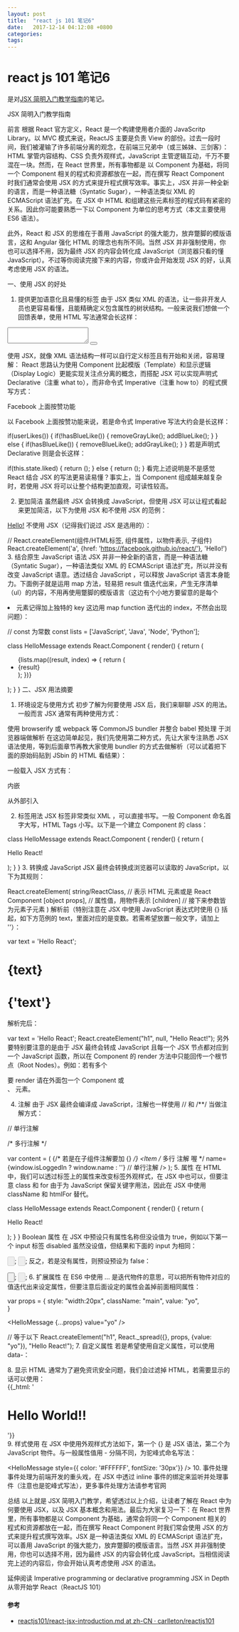 ```yaml
---
layout: post
title:  "react js 101 笔记6"
date:   2017-12-14 04:12:08 +0800
categories:  
tags: 
---
```


# react js 101 笔记6 #

是对[JSX 简明入门教学指南](https://github.com/carlleton/reactjs101/blob/zh-CN/Ch03/react-jsx-introduction.md)的笔记。

JSX 简明入门教学指南

前言
根据 React 官方定义，React 是一个构建使用者介面的 JavaScritp Library。以 MVC 模式来说，ReactJS 主要是负责 View 的部份。过去一段时间，我们被灌输了许多前端分离的观念，在前端三兄弟中（或三姊妹、三剑客）：HTML 掌管内容结构、CSS 负责外观样式，JavaScript 主管逻辑互动，千万不要混在一块。然而，在 React 世界里，所有事物都是 以 Component 为基础，将同一个 Component 相关的程式和资源都放在一起，而在撰写 React Component 时我们通常会使用 JSX 的方式来提升程式撰写效率。事实上，JSX 并非一种全新的语言，而是一种语法糖（Syntatic Sugar），一种语法类似 XML 的 ECMAScript 语法扩充。在 JSX 中 HTML 和组建这些元素标签的程式码有紧密的关系。因此你可能要熟悉一下以 Component 为单位的思考方式（本文主要使用 ES6 语法）。

此外，React 和 JSX 的思维在于善用 JavaScript 的强大能力，放弃蹩脚的模版语言，这和 Angular 强化 HTML 的理念也有所不同。当然 JSX 并非强制使用，你也可以选择不用，因为最终 JSX 的内容会转化成 JavaScript（浏览器只看的懂 JavaScript）。不过等你阅读完接下来的内容，你或许会开始发现 JSX 的好，认真考虑使用 JSX 的语法。

一、使用 JSX 的好处
1. 提供更加语意化且易懂的标签
由于 JSX 类似 XML 的语法，让一些非开发人员也更容易看懂，且能精确定义包含属性的树状结构。一般来说我们想做一个回馈表单，使用 HTML 写法通常会长这样：

<form class="messageBox">
  <textarea></textarea>
  <button type="submit"></button>
</form>
使用 JSX，就像 XML 语法结构一样可以自行定义标签且有开始和关闭，容易理解：

<MessageBox />
React 思路认为使用 Component 比起模版（Template）和显示逻辑（Display Logic）更能实现关注点分离的概念，而搭配 JSX 可以实现声明式 Declarative（注重 what to），而非命令式 Imperative（注重 how to）的程式撰写方式：

Facebook 上面按赞功能

以 Facebook 上面按赞功能来说，若是命令式 Imperative 写法大约会是长这样：

if(userLikes()) {
  if(!hasBlueLike()) {
    removeGrayLike();
    addBlueLike();
  }
} else {
  if(hasBlueLike()) {
    removeBlueLike();
    addGrayLike();
  }
}
若是声明式 Declarative 则是会长这样：

if(this.state.liked) {
  return (<BlueLike />);
} else {
  return (<GrayLike />);
}
看完上述说明是不是感觉 React 结合 JSX 的写法更易读易懂？事实上，当 Component 组成越来越复杂时，若使用 JSX 将可以让整个结构更加直观，可读性较高。

2. 更加简洁
虽然最终 JSX 会转换成 JavaScript，但使用 JSX 可以让程式看起来更加简洁，以下为使用 JSX 和不使用 JSX 的范例：

<a href="https://facebook.github.io/react/">Hello!</a>
不使用 JSX（记得我们说过 JSX 是选用的）：

// React.createElement(组件/HTML标签, 组件属性，以物件表示, 子组件)
React.createElement('a', {href: 'https://facebook.github.io/react/'}, 'Hello!')
3. 结合原生 JavaScript 语法
JSX 并非一种全新的语言，而是一种语法糖（Syntatic Sugar），一种语法类似 XML 的 ECMAScript 语法扩充，所以并没有改变 JavaScript 语意。透过结合 JavaScript ，可以释放 JavaScript 语言本身能力。下面例子就是运用 map 方法，轻易把 result 值迭代出来，产生无序清单（ul）的内容，不用再使用蹩脚的模版语言（这边有个小地方要留意的是每个 <li> 元素记得加上独特的 key 这边用 map function 迭代出的 index，不然会出现问题）：

// const 为常数
const lists = ['JavaScript', 'Java', 'Node', 'Python'];

class HelloMessage extends React.Component {
  render() {
    return (
    <ul>
      {lists.map((result, index) => {
        return (<li key={index}>{result}</li>);
      })}
    </ul>);
  }
}
二、JSX 用法摘要
1. 环境设定与使用方式
初步了解为何要使用 JSX 后，我们来聊聊 JSX 的用法。一般而言 JSX 通常有两种使用方式：

使用 browserify 或 webpack 等 CommonJS bundler 并整合 babel 预处理
于浏览器端做解析
在这边简单起见，我们先使用第二种方式，先让大家专注熟悉 JSX 语法使用，等到后面章节再教大家使用 bundler 的方式去做解析（可以试着把下面的原始码贴到 JSbin 的 HTML 看结果）：

<!DOCTYPE html>
<html>
  <head>
    <meta charset="UTF-8" />
    <title>Hello React!</title>
    <!-- 请先于 index.html 中引入 react.js, react-dom.js 和 babel-core 的 browser.min.js -->
    <script src="https://cdnjs.cloudflare.com/ajax/libs/react/15.0.1/react.min.js"></script>
    <script src="https://cdnjs.cloudflare.com/ajax/libs/react/15.0.1/react-dom.min.js"></script>
    <script src="https://cdnjs.cloudflare.com/ajax/libs/babel-core/5.8.23/browser.min.js"></script>
  </head>
  <body>
    <div id="example"></div>
    <script type="text/babel">
      // 程式码写在这边！
      ReactDOM.render(
        <h1>Hello, world!</h1>,
        document.getElementById('example')
      );
    </script>
  </body>
</html>
一般载入 JSX 方式有：

内嵌
<script type="text/babel">
  ReactDOM.render(
    <h1>Hello, world!</h1>,
    document.getElementById('example')
  );
</script>
从外部引入
<script type="text/jsx" src="main.jsx"></script>

2. 标签用法
JSX 标签非常类似 XML ，可以直接书写。一般 Component 命名首字大写，HTML Tags 小写。以下是一个建立 Component 的 class：

class HelloMessage extends React.Component {
  render() {
    return (
      <div>
        <p>Hello React!</p>
        <MessageList />
      </div>
    );
  }
}
3. 转换成 JavaScript
JSX 最终会转换成浏览器可以读取的 JavaScript，以下为其规则：

React.createElement(
  string/ReactClass, // 表示 HTML 元素或是 React Component
  [object props], // 属性值，用物件表示
  [children] // 接下来参数皆为元素子元素
)
解析前（特别注意在 JSX 中使用 JavaScript 表达式时使用 {} 括起，如下方范例的 text，里面对应的是变数。若需希望放置一般文字，请加上 ''）：

var text = 'Hello React';
<h1>{text}</h1>
<h1>{'text'}</h1>
解析完后：

var text = 'Hello React';
React.createElement("h1", null, "Hello React!");
另外要特别要注意的是由于 JSX 最终会转成 JavaScript 且每一个 JSX 节点都对应到一个 JavaScript 函数，所以在 Component 的 render 方法中只能回传一个根节点（Root Nodes）。例如：若有多个 <div> 要 render 请在外面包一个 Component 或 <div>、<span> 元素。

4. 注解
由于 JSX 最终会编译成 JavaScript，注解也一样使用 // 和 /**/ 当做注解方式：

// 单行注解

/*
  多行注解
*/

var content = (
  <List>
      {/* 若是在子组件注解要加 {}  */}
      <Item
        /* 多行
           注解
           喔 */
        name={window.isLoggedIn ? window.name : ''} // 单行注解
      />
  </List>
);
5. 属性
在 HTML 中，我们可以透过标签上的属性来改变标签外观样式，在 JSX 中也可以，但要注意 class 和 for 由于为 JavaScript 保留关键字用法，因此在 JSX 中使用 className 和 htmlFor 替代。

class HelloMessage extends React.Component {
  render() {
    return (
      <div className="message">
        <p>Hello React!</p>
      </div>
    );
  }
}
Boolean 属性
在 JSX 中预设只有属性名称但没设值为 true，例如以下第一个 input 标签 disabled 虽然没设值，但结果和下面的 input 为相同：

<input type="button" disabled />;
<input type="button" disabled={true} />;
反之，若是没有属性，则预设预设为 false：

<input type="button" />;
<input type="button" disabled={false} />;
6. 扩展属性
在 ES6 中使用 ... 是迭代物件的意思，可以把所有物件对应的值迭代出来设定属性，但要注意后面设定的属性会盖掉前面相同属性：

var props = {
  style: "width:20px",
  className: "main",
  value: "yo",  
}

<HelloMessage  {...props} value="yo" />

// 等于以下
React.createElement("h1", React._spread({}, props, {value: "yo"}), "Hello React!");
7. 自定义属性
若是希望使用自定义属性，可以使用 data-：

<HelloMessage data-attr="xd" />
8. 显示 HTML
通常为了避免资讯安全问题，我们会过滤掉 HTML，若需要显示的话可以使用：

<div>{{_html: '<h1>Hello World!!</h1>'}}</div>
9. 样式使用
在 JSX 中使用外观样式方法如下，第一个 {} 是 JSX 语法，第二个为 JavaScript 物件。与一般属性值用 - 分隔不同，为驼峰式命名写法：

<HelloMessage style={{ color: '#FFFFFF', fontSize: '30px'}} />
10. 事件处理
事件处理为前端开发的重头戏，在 JSX 中透过 inline 事件的绑定来监听并处理事件（注意也是驼峰式写法），更多事件处理方法请参考官网

<HelloMessage onClick={this.onBtn} />
总结
以上就是 JSX 简明入门教学，希望透过以上介绍，让读者了解在 React 中为何要使用 JSX，以及 JSX 基本概念和用法。最后为大家复习一下：在 React 世界里，所有事物都是以 Component 为基础，通常会将同一个 Component 相关的程式和资源都放在一起，而在撰写 React Component 时我们常会使用 JSX 的方式来提升程式撰写效率。JSX 是一种语法类似 XML 的 ECMAScript 语法扩充，可以善用 JavaScript 的强大能力，放弃蹩脚的模版语言。当然 JSX 并非强制使用，你也可以选择不用，因为最终 JSX 的内容会转化成 JavaScript。当相信阅读完上述的内容后，你会开始认真考虑使用 JSX 的语法。

延伸阅读
Imperative programming or declarative programming
JSX in Depth
从零开始学 React（ReactJS 101）


#### 参考 ####

* [reactjs101/react-jsx-introduction.md at zh-CN · carlleton/reactjs101](https://github.com/carlleton/reactjs101/blob/zh-CN/Ch03/react-jsx-introduction.md)